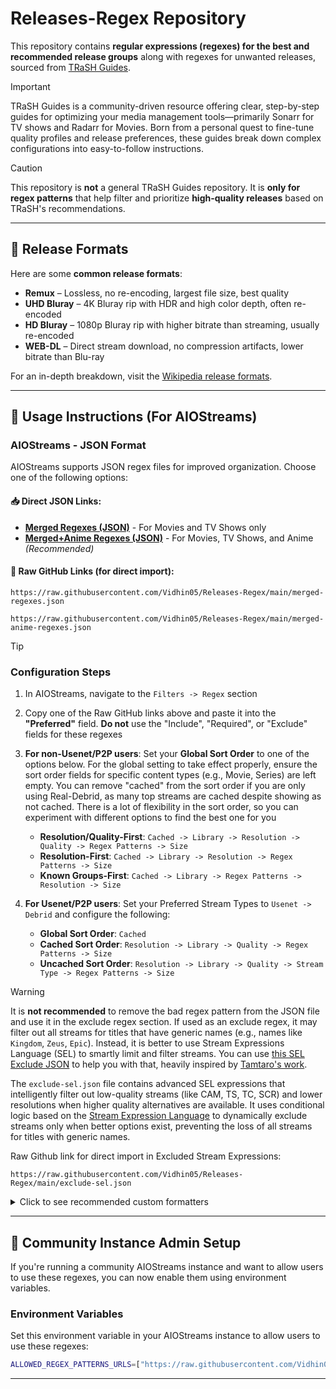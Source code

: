 # Releases-Regex Repository

This repository contains **regular expressions (regexes) for the best and recommended release groups** along with regexes for unwanted releases, sourced from [TRaSH Guides](https://trash-guides.info).

> [!IMPORTANT]
> TRaSH Guides is a community-driven resource offering clear, step-by-step guides for optimizing your media management tools—primarily Sonarr for TV shows and Radarr for Movies. Born from a personal quest to fine-tune quality profiles and release preferences, these guides break down complex configurations into easy-to-follow instructions.

> [!CAUTION]
> This repository is **not** a general TRaSH Guides repository. It is **only for regex patterns** that help filter and prioritize **high-quality releases** based on TRaSH's recommendations.

---

## 📖 Release Formats

Here are some **common release formats**:

- **Remux** – Lossless, no re-encoding, largest file size, best quality
- **UHD Bluray** – 4K Bluray rip with HDR and high color depth, often re-encoded
- **HD Bluray** – 1080p Bluray rip with higher bitrate than streaming, usually re-encoded
- **WEB-DL** – Direct stream download, no compression artifacts, lower bitrate than Blu-ray

For an in-depth breakdown, visit the [Wikipedia release formats](https://en.wikipedia.org/wiki/Pirated_movie_release_types#Release_formats).

---

## 🚀 Usage Instructions (For AIOStreams)

### AIOStreams - JSON Format

AIOStreams supports JSON regex files for improved organization. Choose one of the following options:

#### **📥 Direct JSON Links:**
- **[Merged Regexes (JSON)](merged-regexes.json)** - For Movies and TV Shows only
- **[Merged+Anime Regexes (JSON)](merged-anime-regexes.json)** - For Movies, TV Shows, and Anime *(Recommended)*

#### **🔗 Raw GitHub Links (for direct import):**
```
https://raw.githubusercontent.com/Vidhin05/Releases-Regex/main/merged-regexes.json
```
```
https://raw.githubusercontent.com/Vidhin05/Releases-Regex/main/merged-anime-regexes.json
```

> [!TIP]
> ### Configuration Steps
> 
> 1. In AIOStreams, navigate to the `Filters -> Regex` section
> 2. Copy one of the Raw GitHub links above and paste it into the **"Preferred"** field. **Do not** use the "Include", "Required", or "Exclude" fields for these regexes
> 3. **For non-Usenet/P2P users**: Set your **Global Sort Order** to one of the options below. For the global setting to take effect properly, ensure the sort order fields for specific content types (e.g., Movie, Series) are left empty. You can remove "cached" from the sort order if you are only using Real-Debrid, as many top streams are cached despite showing as not cached. There is a lot of flexibility in the sort order, so you can experiment with different options to find the best one for you
>    - **Resolution/Quality-First**: `Cached -> Library -> Resolution -> Quality -> Regex Patterns -> Size`
>    - **Resolution-First**: `Cached -> Library -> Resolution -> Regex Patterns -> Size`
>    - **Known Groups-First**: `Cached -> Library -> Regex Patterns -> Resolution -> Size`
> 
> 4. **For Usenet/P2P users**: Set your Preferred Stream Types to `Usenet -> Debrid` and configure the following:
>    - **Global Sort Order**: `Cached`
>    - **Cached Sort Order**: `Resolution -> Library -> Quality -> Regex Patterns -> Size`
>    - **Uncached Sort Order**: `Resolution -> Library -> Quality -> Stream Type -> Regex Patterns -> Size`

> [!WARNING]
> It is **not recommended** to remove the bad regex pattern from the JSON file and use it in the exclude regex section. If used as an exclude regex, it may filter out all streams for titles that have generic names (e.g., names like `Kingdom`, `Zeus`, `Epic`).
> Instead, it is better to use Stream Expressions Language (SEL) to smartly limit and filter streams. You can use [this SEL Exclude JSON](exclude-sel.json) to help you with that, heavily inspired by [Tamtaro's work](https://discord.com/channels/1225024298490662974/1391478569607368924).
> 
> The `exclude-sel.json` file contains advanced SEL expressions that intelligently filter out low-quality streams (like CAM, TS, TC, SCR) and lower resolutions when higher quality alternatives are available. It uses conditional logic based on the [Stream Expression Language](https://github.com/Viren070/AIOStreams/wiki/Stream-Expression-Language) to dynamically exclude streams only when better options exist, preventing the loss of all streams for titles with generic names.
> 
> Raw Github link for direct import in Excluded Stream Expressions:
> ```
> https://raw.githubusercontent.com/Vidhin05/Releases-Regex/main/exclude-sel.json
> ```

<details>
<summary>Click to see recommended custom formatters</summary>

> For pre-built custom formats, you can select the **"Light Google Drive"** format directly from the formatter section on the configuration page.
>
> Here's an additional recommended custom format for TV screens:
> <details>
> <summary>TV-Usage Optimized Advanced Format</summary>
> 
> **Name:**
> ```
> {service.shortName::exists["{service.shortName}"||""]} {stream.type::=p2p["[P2P]"||""]}{service.cached::isfalse["⏳"||""]}{stream.library::istrue["☁️ "||""]}{addon.name} {stream.resolution::=2160p["4K"||""]}{stream.resolution::=1440p["QHD"||""]}{stream.resolution::=1080p["FHD"||""]}{stream.resolution::=720p["HD"||""]}{stream.resolution::=480p["SD"||""]}
> {stream.visualTags::exists["📺 {stream.visualTags::join(' | ')} "||""]}
> {stream.regexMatched::exists["🏷️{stream.regexMatched}"||""]}
> ```
> 
> **Description:**
> ```
> {stream.quality::exists["🎥 {stream.quality} "||""]}{stream.encode::exists["🎞️ {stream.encode} "||""]}{stream.languages::exists["🌎 {stream.languageEmojis::join(' | ')}"||""]}
> {stream.size::>0["📦 {stream.size::bytes} "||""]}{stream.audioTags::exists["🎧 {stream.audioTags::join(' | ')} "||""]}
> {stream.filename::exists["📄 {stream.filename}"||""]}
> ```
> </details>
</details>

---

## 🔧 Community Instance Admin Setup

If you're running a community AIOStreams instance and want to allow users to use these regexes, you can now enable them using environment variables.

### Environment Variables

Set this environment variable in your AIOStreams instance to allow users to use these regexes:

```bash
ALLOWED_REGEX_PATTERNS_URLS=["https://raw.githubusercontent.com/Vidhin05/Releases-Regex/main/merged-anime-regexes.json", "https://raw.githubusercontent.com/Vidhin05/Releases-Regex/main/merged-regexes.json"]
```

---